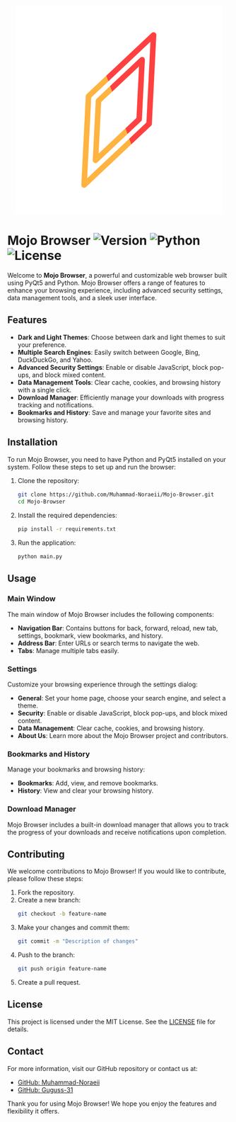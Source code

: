 <div align="center">
   <img src="https://github.com/Muhammad-Noraeii/Mojo-Browser/blob/main/datas/browser.png?raw=true"/>
</div>

# Mojo Browser ![Version](https://img.shields.io/badge/version-0.1.2--final-blue) ![Python](https://img.shields.io/badge/Python-3.x-blue) ![License](https://img.shields.io/badge/license-MIT-green)

Welcome to **Mojo Browser**, a powerful and customizable web browser built using PyQt5 and Python. Mojo Browser offers a range of features to enhance your browsing experience, including advanced security settings, data management tools, and a sleek user interface.

## Features

- **Dark and Light Themes**: Choose between dark and light themes to suit your preference.
- **Multiple Search Engines**: Easily switch between Google, Bing, DuckDuckGo, and Yahoo.
- **Advanced Security Settings**: Enable or disable JavaScript, block pop-ups, and block mixed content.
- **Data Management Tools**: Clear cache, cookies, and browsing history with a single click.
- **Download Manager**: Efficiently manage your downloads with progress tracking and notifications.
- **Bookmarks and History**: Save and manage your favorite sites and browsing history.

## Installation

To run Mojo Browser, you need to have Python and PyQt5 installed on your system. Follow these steps to set up and run the browser:

1. Clone the repository:
   ```sh
   git clone https://github.com/Muhammad-Noraeii/Mojo-Browser.git
   cd Mojo-Browser
   ```

2. Install the required dependencies:
   ```sh
   pip install -r requirements.txt
   ```

3. Run the application:
   ```sh
   python main.py
   ```

## Usage

### Main Window

The main window of Mojo Browser includes the following components:

- **Navigation Bar**: Contains buttons for back, forward, reload, new tab, settings, bookmark, view bookmarks, and history.
- **Address Bar**: Enter URLs or search terms to navigate the web.
- **Tabs**: Manage multiple tabs easily.

### Settings

Customize your browsing experience through the settings dialog:

- **General**: Set your home page, choose your search engine, and select a theme.
- **Security**: Enable or disable JavaScript, block pop-ups, and block mixed content.
- **Data Management**: Clear cache, cookies, and browsing history.
- **About Us**: Learn more about the Mojo Browser project and contributors.

### Bookmarks and History

Manage your bookmarks and browsing history:

- **Bookmarks**: Add, view, and remove bookmarks.
- **History**: View and clear your browsing history.

### Download Manager

Mojo Browser includes a built-in download manager that allows you to track the progress of your downloads and receive notifications upon completion.

## Contributing

We welcome contributions to Mojo Browser! If you would like to contribute, please follow these steps:

1. Fork the repository.
2. Create a new branch:
   ```sh
   git checkout -b feature-name
   ```
3. Make your changes and commit them:
   ```sh
   git commit -m "Description of changes"
   ```
4. Push to the branch:
   ```sh
   git push origin feature-name
   ```
5. Create a pull request.

## License

This project is licensed under the MIT License. See the [LICENSE](LICENSE) file for details.

## Contact

For more information, visit our GitHub repository or contact us at:

- [GitHub: Muhammad-Noraeii](https://github.com/Muhammad-Noraeii)
- [GitHub: Guguss-31](https://github.com/Guguss-31)

Thank you for using Mojo Browser! We hope you enjoy the features and flexibility it offers.
